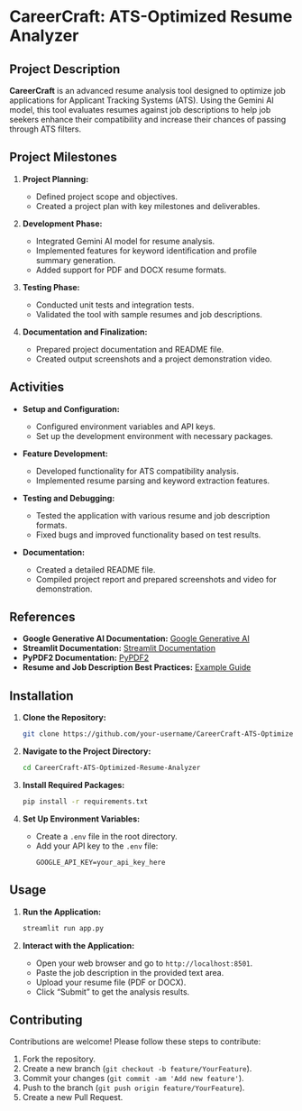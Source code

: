 # CareerCraft: ATS-Optimized Resume Analyzer

## Project Description

**CareerCraft** is an advanced resume analysis tool designed to optimize job applications for Applicant Tracking Systems (ATS). Using the Gemini AI model, this tool evaluates resumes against job descriptions to help job seekers enhance their compatibility and increase their chances of passing through ATS filters.

## Project Milestones

1. **Project Planning:**
   - Defined project scope and objectives.
   - Created a project plan with key milestones and deliverables.

2. **Development Phase:**
   - Integrated Gemini AI model for resume analysis.
   - Implemented features for keyword identification and profile summary generation.
   - Added support for PDF and DOCX resume formats.

3. **Testing Phase:**
   - Conducted unit tests and integration tests.
   - Validated the tool with sample resumes and job descriptions.

4. **Documentation and Finalization:**
   - Prepared project documentation and README file.
   - Created output screenshots and a project demonstration video.

## Activities

- **Setup and Configuration:**
  - Configured environment variables and API keys.
  - Set up the development environment with necessary packages.

- **Feature Development:**
  - Developed functionality for ATS compatibility analysis.
  - Implemented resume parsing and keyword extraction features.

- **Testing and Debugging:**
  - Tested the application with various resume and job description formats.
  - Fixed bugs and improved functionality based on test results.

- **Documentation:**
  - Created a detailed README file.
  - Compiled project report and prepared screenshots and video for demonstration.

## References

- **Google Generative AI Documentation:** [Google Generative AI](https://cloud.google.com/generative-ai)
- **Streamlit Documentation:** [Streamlit Documentation](https://docs.streamlit.io/)
- **PyPDF2 Documentation:** [PyPDF2](https://pypi.org/project/PyPDF2/)
- **Resume and Job Description Best Practices:** [Example Guide](https://example.com)

## Installation

1. **Clone the Repository:**
   ```bash
   git clone https://github.com/your-username/CareerCraft-ATS-Optimized-Resume-Analyzer.git
   ```

2. **Navigate to the Project Directory:**
   ```bash
   cd CareerCraft-ATS-Optimized-Resume-Analyzer
   ```

3. **Install Required Packages:**
   ```bash
   pip install -r requirements.txt
   ```

4. **Set Up Environment Variables:**
   - Create a `.env` file in the root directory.
   - Add your API key to the `.env` file:
     ```
     GOOGLE_API_KEY=your_api_key_here
     ```

## Usage

1. **Run the Application:**
   ```bash
   streamlit run app.py
   ```

2. **Interact with the Application:**
   - Open your web browser and go to `http://localhost:8501`.
   - Paste the job description in the provided text area.
   - Upload your resume file (PDF or DOCX).
   - Click “Submit” to get the analysis results.

## Contributing

Contributions are welcome! Please follow these steps to contribute:

1. Fork the repository.
2. Create a new branch (`git checkout -b feature/YourFeature`).
3. Commit your changes (`git commit -am 'Add new feature'`).
4. Push to the branch (`git push origin feature/YourFeature`).
5. Create a new Pull Request.
